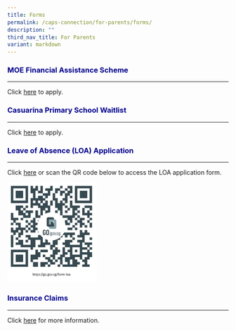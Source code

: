 ```yaml
---
title: Forms
permalink: /caps-connection/for-parents/forms/
description: ""
third_nav_title: For Parents
variant: markdown
---
```

<h3 style="color:DarkBlue;">MOE Financial Assistance Scheme</h3>

---
 Click [here](https://go.gov.sg/moe-efas) to apply.

<h3 style="color:DarkBlue;">Casuarina Primary School Waitlist</h3>

---

Click&nbsp;[here](https://go.gov.sg/capswaitlist)&nbsp;to apply.


<h3 style="color:DarkBlue;">Leave of Absence (LOA) Application</h3>

---

Click&nbsp;[here](https://form.gov.sg/60fba258d0fde70012525a82)&nbsp;or scan the QR code below to access the LOA application form.

<img src="images/LOA%20QR%20Code.jpeg" style="width:40%">

<h3 style="color:DarkBlue;">Insurance Claims</h3>

---

Click [here](/files/Income%20Gp%20Insurance%20for%20Students%20-%20Form%20%20Product%20Fact%20Sheet%20Year%202023%20(002).pdf) for more information.